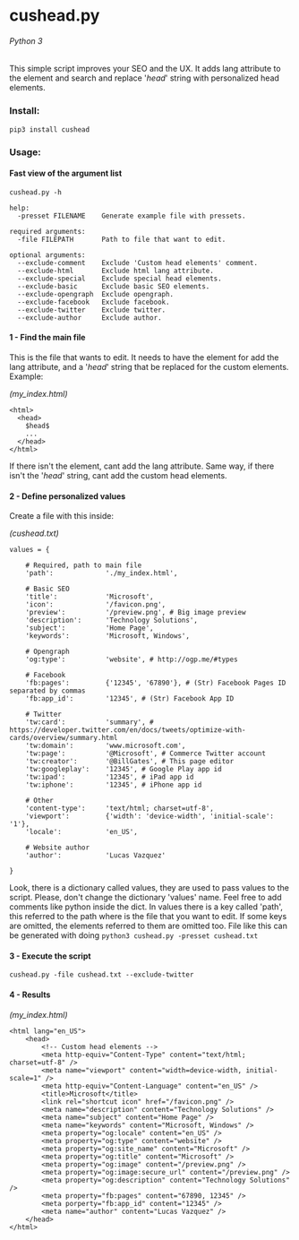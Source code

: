 # cushead.py
###### _Python 3_

This simple script improves your SEO and the UX. It adds lang attribute to the <html> element and search and replace '$head$' string with personalized head elements.

### Install:

`pip3 install cushead`

### Usage:

#### Fast view of the argument list

`cushead.py -h`

```
help:
  -presset FILENAME    Generate example file with pressets.

required arguments:
  -file FILEPATH       Path to file that want to edit.

optional arguments:
  --exclude-comment    Exclude 'Custom head elements' comment.
  --exclude-html       Exclude html lang attribute.
  --exclude-special    Exclude special head elements.
  --exclude-basic      Exclude basic SEO elements.
  --exclude-opengraph  Exclude opengraph.
  --exclude-facebook   Exclude facebook.
  --exclude-twitter    Exclude twitter.
  --exclude-author     Exclude author.
```

#### 1 - Find the main file

This is the file that wants to edit. It needs to have the <html> element for add the lang attribute, and a '$head$' string that be replaced for the custom elements. Example:

_(my_index.html)_
```
<html> 
  <head>
    $head$
    ...
  </head>
</html>
```

If there isn't the <html> element, cant add the lang attribute. Same way, if there isn't the '$head$' string, cant add the custom head elements.

#### 2 - Define personalized values

Create a file with this inside:

_(cushead.txt)_
```
values = {

    # Required, path to main file
    'path':             './my_index.html',

    # Basic SEO
    'title':            'Microsoft',
    'icon':             '/favicon.png',
    'preview':          '/preview.png', # Big image preview
    'description':      'Technology Solutions',
    'subject':          'Home Page',
    'keywords':         'Microsoft, Windows',

    # Opengraph
    'og:type':          'website', # http://ogp.me/#types

    # Facebook
    'fb:pages':         {'12345', '67890'}, # (Str) Facebook Pages ID separated by commas
    'fb:app_id':        '12345', # (Str) Facebook App ID

    # Twitter
    'tw:card':          'summary', # https://developer.twitter.com/en/docs/tweets/optimize-with-cards/overview/summary.html
    'tw:domain':        'www.microsoft.com',
    'tw:page':          '@Microsoft', # Commerce Twitter account
    'tw:creator':       '@BillGates', # This page editor
    'tw:googleplay':    '12345', # Google Play app id
    'tw:ipad':          '12345', # iPad app id
    'tw:iphone':        '12345', # iPhone app id

    # Other
    'content-type':     'text/html; charset=utf-8',
    'viewport':         {'width': 'device-width', 'initial-scale': '1'},
    'locale':           'en_US',

    # Website author
    'author':           'Lucas Vazquez'
    
}
```

Look, there is a dictionary called values, they are used to pass values to the script. Please, don't change the dictionary 'values' name. Feel free to add comments like python inside the dict. In values there is a key called 'path', this referred to the path where is the file that you want to edit. If some keys are omitted, the elements referred to them are omitted too.
File like this can be generated with doing `python3 cushead.py -presset cushead.txt`

#### 3 - Execute the script

`cushead.py -file cushead.txt --exclude-twitter`

#### 4 - Results

_(my_index.html)_
```
<html lang="en_US">
    <head>
        <!-- Custom head elements -->
        <meta http-equiv="Content-Type" content="text/html; charset=utf-8" />
        <meta name="viewport" content="width=device-width, initial-scale=1" />
        <meta http-equiv="Content-Language" content="en_US" />
        <title>Microsoft</title>
        <link rel="shortcut icon" href="/favicon.png" />
        <meta name="description" content="Technology Solutions" />
        <meta name="subject" content="Home Page" />
        <meta name="keywords" content="Microsoft, Windows" />
        <meta property="og:locale" content="en_US" />
        <meta property="og:type" content="website" />
        <meta property="og:site_name" content="Microsoft" />
        <meta property="og:title" content="Microsoft" />
        <meta property="og:image" content="/preview.png" />
        <meta property="og:image:secure_url" content="/preview.png" />
        <meta property="og:description" content="Technology Solutions" />
        <meta property="fb:pages" content="67890, 12345" />
        <meta porperty="fb:app_id" content="12345" />
        <meta name="author" content="Lucas Vazquez" />
    </head>
</html>
```
